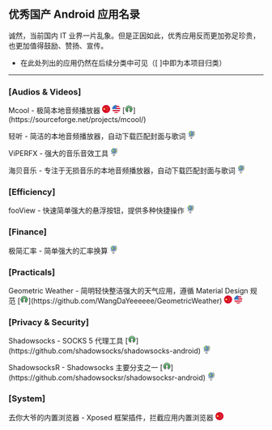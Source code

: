 ## 优秀国产 Android 应用名录

诚然，当前国内 IT 业界一片乱象。但是正因如此，优秀应用反而更加弥足珍贵，也更加值得鼓励、赞扬、宣传。

* 在此处列出的应用仍然在后续分类中可见（\[ \]中即为本项目归类）

---

### \[Audios & Videos\]
Mcool - 极简本地音频播放器 ![](../assets/china.png) ![](../assets/united-states.png) [![](../assets/open-source-icon.png "MIT@SourceForge: https://sourceforge.net/projects/mcool/")](https://sourceforge.net/projects/mcool/)

轻听 - 简洁的本地音频播放器，自动下载匹配封面与歌词 ![](../assets/earth-globe.png)

ViPERFX - 强大的音乐音效工具 ![](../assets/earth-globe.png)

海贝音乐 - 专注于无损音乐的本地音频播放器，自动下载匹配封面与歌词 ![](../assets/earth-globe.png)

### \[Efficiency\]  
fooView - 快速简单强大的悬浮按钮，提供多种快捷操作 ![](../assets/earth-globe.png)

### \[Finance\]
极简汇率 - 简单强大的汇率换算 ![](../assets/earth-globe.png)

### \[Practicals\]
Geometric Weather - 简明轻快整洁强大的天气应用，遵循 Material Design 规范 [![](../assets/open-source-icon.png "LGPL 3.0@GitHub: https://github.com/WangDaYeeeeee/GeometricWeather")](https://github.com/WangDaYeeeeee/GeometricWeather) ![](../assets/china.png) ![](../assets/united-states.png)

### \[Privacy & Security\]

Shadowsocks - SOCKS 5 代理工具 [![](../assets/open-source-icon.png "GPL 3.0@GitHub: https://github.com/shadowsocks/shadowsocks-android")](https://github.com/shadowsocks/shadowsocks-android) ![](../assets/earth-globe.png)

ShadowsocksR - Shadowsocks 主要分支之一 [![](../assets/open-source-icon.png "GPL 3.0@GitHub: https://github.com/shadowsocksr/shadowsocksr-android")](https://github.com/shadowsocksr/shadowsocksr-android) ![](../assets/earth-globe.png)

### \[System\]
去你大爷的内置浏览器 - Xposed 框架插件，拦截应用内置浏览器 ![](../assets/china.png)
